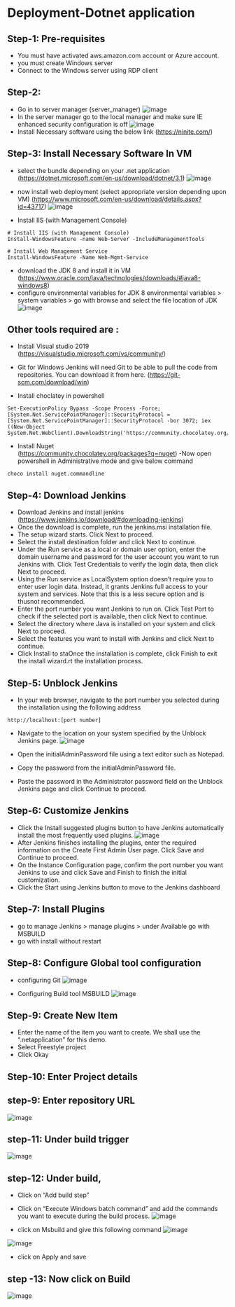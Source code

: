 # Deployment-Dotnet application
## Step-1: Pre-requisites
- You must have activated aws.amazon.com account or Azure account.
- you must create Windows server 
- Connect to the Windows server using RDP client 
## Step-2: 
 - Go in to server manager (server_manager)
 ![image](https://github.com/cloudnloud/.Netapplication/blob/master/images/server_manager.png)
 - In the server manager go to the local manager and make sure IE enhanced security configuration is off 
 ![image](https://github.com/cloudnloud/.Netapplication/blob/master/images/IE_configuration.png)
- Install Necessary software using the below link 
(https://ninite.com/)
## Step-3: Install Necessary Software In VM
 -  select the bundle depending on your .net application
 (https://dotnet.microsoft.com/en-us/download/dotnet/3.1)
 ![image](https://github.com/cloudnloud/.Netapplication/blob/master/images/windows_hostingbundle.png)
 
 - now install web deployment (select appropriate version depending upon VM)
 (https://www.microsoft.com/en-us/download/details.aspx?id=43717)
  ![image](https://github.com/cloudnloud/.Netapplication/blob/master/images/webdeployment_64.png)
 -  Install IIS (with Management Console)
 
 ````
 # Install IIS (with Management Console)
Install-WindowsFeature -name Web-Server -IncludeManagementTools

# Install Web Management Service
Install-WindowsFeature -Name Web-Mgmt-Service
`````
 - download the JDK 8 and install it in VM
  (https://www.oracle.com/java/technologies/downloads/#java8-windows8)
 - configure environmental variables for JDK 8 
environmental variables > system variables > go with browse and select the file location of JDK
 ![image](https://github.com/cloudnloud/.Netapplication/blob/master/images/Environmental_variables2.png)
 ## Other tools required are :
 - Install Visual studio 2019
 (https://visualstudio.microsoft.com/vs/community/)
 
- Git for Windows
Jenkins will need Git to be able to pull the code from repositories. You can download it from here.
 (https://git-scm.com/download/win)
- Install choclatey in powershell
```
Set-ExecutionPolicy Bypass -Scope Process -Force; [System.Net.ServicePointManager]::SecurityProtocol = [System.Net.ServicePointManager]::SecurityProtocol -bor 3072; iex ((New-Object System.Net.WebClient).DownloadString('https://community.chocolatey.org/install.ps1'))
```
- Install Nuget  
(https://community.chocolatey.org/packages?q=nuget)
-Now open powershell in Administrative mode and give below command 
```
choco install nuget.commandline
```


 ## Step-4: Download Jenkins 
- Download Jenkins and install jenkins
 (https://www.jenkins.io/download/#downloading-jenkins)
- Once the download is complete, run the jenkins.msi installation file.
- The setup wizard starts. Click Next to proceed.
-  Select the install destination folder and click Next to continue.
- Under the Run service as a local or domain user option, enter the domain username and password for the user account you want to run Jenkins with. Click Test Credentials to verify the login data, then click Next to proceed.
- Using the Run service as LocalSystem option doesn’t require you to enter user login data. Instead, it grants Jenkins full access to your system and services. Note that this is a less secure option and is thusnot recommended.
-  Enter the port number you want Jenkins to run on. Click Test Port to check if the selected port is available, then click Next to continue.
- Select the directory where Java is installed on your system and click Next to proceed.
-  Select the features you want to install with Jenkins and click Next to continue.
- Click Install to staOnce the installation is complete, click Finish to exit the install wizard.rt the installation process.

## Step-5: Unblock Jenkins
- In your web browser, navigate to the port number you selected during the installation using the following address
```
http://localhost:[port number]
```
- Navigate to the location on your system specified by the Unblock Jenkins page.
 ![image](https://github.com/cloudnloud/.Netapplication/blob/master/images/Unlock_jenkins.png)

- Open the initialAdminPassword file using a text editor such as Notepad.
- Copy the password from the initialAdminPassword file.
- Paste the password in the Administrator password field on the Unblock Jenkins page and click Continue to proceed.
 
## Step-6: Customize Jenkins
- Click the Install suggested plugins button to have Jenkins automatically install the most frequently used plugins.
![image](https://github.com/cloudnloud/.Netapplication/blob/master/images/Install_suggestPlugin.png)
-  After Jenkins finishes installing the plugins, enter the required information on the Create First Admin User page. Click Save and Continue to proceed.
- On the Instance Configuration page, confirm the port number you want Jenkins to use and click Save and Finish to finish the initial customization.
- Click the Start using Jenkins button to move to the Jenkins dashboard
## Step-7: Install Plugins
- go to manage Jenkins > manage plugins > under Available go with MSBUILD
- go with install without restart

## Step-8: Configure Global tool configuration
- configuring Git 
![image](https://github.com/cloudnloud/.Netapplication/blob/master/images/git_configure.png)

- Configuring Build tool MSBUILD
![image](https://github.com/cloudnloud/.Netapplication/blob/master/images/msbuild_configure.png)

## Step-9: Create New Item
- Enter the name of the item you want to create. We shall use the “.netapplication” for this demo.
- Select Freestyle project
- Click Okay
## Step-10:  Enter Project details
## step-9:  Enter repository URL
![image](https://github.com/cloudnloud/.Netapplication/blob/master/images/git_scm.png)
## step-11:  Under build trigger 
![image](https://github.com/cloudnloud/.Netapplication/blob/master/images/buildtrigger_image.png)
## step-12: Under build,
- Click on “Add build step”
- Click on “Execute Windows batch command” and add the commands you want to execute during the build process.
![image](https://github.com/cloudnloud/.Netapplication/blob/master/images/nugget_image.png)

- click on Msbuild and give this following command 
![image](https://github.com/cloudnloud/.Netapplication/blob/master/images/msbuild_file.png)


![image](https://github.com/cloudnloud/.Netapplication/blob/master/images/executecommand.png)
- click on Apply and save
## step -13: Now click on Build 
![image](https://github.com/cloudnloud/.Netapplication/blob/master/Deployment-Dotnetapplication-jenkins-images/build_success.png)





     






